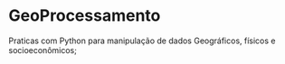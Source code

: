 # GeoProcessamento
Praticas com Python para manipulação de dados Geográficos, físicos e socioeconômicos;
